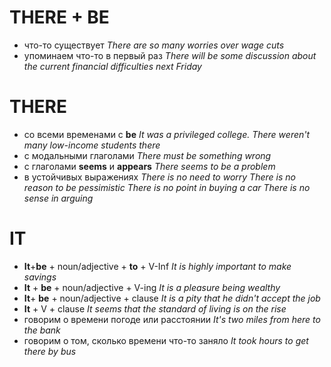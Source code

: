 # THERE + BE
* что-то существует
	*There are so many worries  over wage cuts*
* упоминаем что-то в первый раз
	*There will be some discussion about the current financial difficulties next Friday*

# THERE
* со всеми временами с **be**
	*It was a privileged college. There weren't many low-income students there*
* с модальными глаголами
	*There must be something wrong*
* с глаголами **seems** и **appears** 
	*There seems to be a problem*
* в устойчивых выражениях
	*There is no need to worry*
	*There is no reason to be pessimistic*
	*There is no point in buying a car*
	*There is no sense in arguing*

# IT
* **It**+**be** + noun/adjective + **to** + V-Inf
	*It is highly important to make savings*
* **It** + **be** + noun/adjective + V-ing
	*It is a pleasure being wealthy*
* **It**+ **be** + noun/adjective + clause
	*It is a pity that he didn't accept the job*
* **It** + V + clause
	*It seems that the standard of living is on the rise*
* говорим о времени погоде или расстоянии
	*It's two miles from here to the bank*
* говорим о том, сколько времени что-то заняло
	*It took hours to get there by bus*
